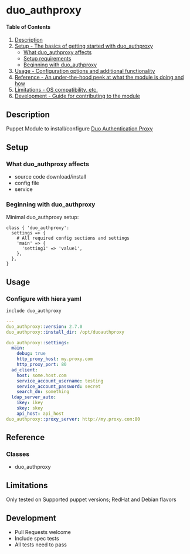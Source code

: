 # duo_authproxy

#### Table of Contents

1. [Description](#description)
2. [Setup - The basics of getting started with duo_authproxy](#setup)
    * [What duo_authproxy affects](#what-duo_authproxy-affects)
    * [Setup requirements](#setup-requirements)
    * [Beginning with duo_authproxy](#beginning-with-duo_authproxy)
3. [Usage - Configuration options and additional functionality](#usage)
4. [Reference - An under-the-hood peek at what the module is doing and how](#reference)
5. [Limitations - OS compatibility, etc.](#limitations)
6. [Development - Guide for contributing to the module](#development)

## Description

Puppet Module to install/configure [Duo Authentication Proxy](https://duo.com/docs/authproxy_reference)

## Setup

### What duo_authproxy affects

* source code download/install
* config file
* service

### Beginning with duo_authproxy

Minimal duo_authproxy setup:

```puppet
class { 'duo_authproxy':
  settings => {
    # All required config sections and settings
    'main' => {
      'setting1' => 'value1',
    },
  },
}
```

## Usage

### Configure with hiera yaml

```puppet
include duo_authproxy
```
```yaml
---
duo_authproxy::version: 2.7.0
duo_authproxy::install_dir: /opt/duoauthproxy

duo_authproxy::settings:
  main:
    debug: true
    http_proxy_host: my.proxy.com
    http_proxy_port: 80
  ad_client:
    host: some.host.com
    service_account_username: testing
    service_account_password: secret
    search_dn: something
  ldap_server_auto:
    ikey: ikey
    skey: skey
    api_host: api_host
duo_authproxy::proxy_server: http://my.proxy.com:80
```

## Reference

### Classes

* duo_authproxy

## Limitations

Only tested on Supported puppet versions; RedHat and Debian flavors

## Development

* Pull Requests welcome
* Include spec tests
* All tests need to pass

